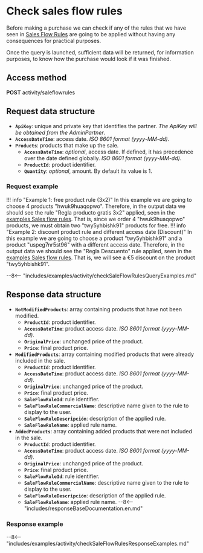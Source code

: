 # Check sales flow rules

Before making a purchase we can check if any of the rules that we have seen in [Sales Flow Rules](saleFlowRules.md) are going to be applied without having any consequences for practical purposes.

Once the query is launched, sufficient data will be returned, for information purposes, to know how the purchase would look if it was finished.

## Access method

**POST** activity/saleflowrules

## Request data structure

- **``ApiKey``**: unique and private key that identifies the partner. *The ApiKey will be obtained from the AdminPartner*.
- **``AccessDateTime``**: access date. *ISO 8601 format (yyyy-MM-dd)*.
- **``Products``**: products that make up the sale.
    - **``AccessDateTime``**: *optional*, access date. If defined, it has precedence over the date defined globally. *ISO 8601 format (yyyy-MM-dd)*.
    - **``ProductId``**: product identifier.
    - **``Quantity``**: *optional*, amount. By default its value is 1.

### Request example

!!! info "Example 1: free product rule (3x2)"
    In this example we are going to choose 4 products "hwuk9huaqopwo". Therefore, in the output data we should see the rule "Regla producto gratis 3x2" applied, seen in the [examples Sales flow rules](saleFlowRules.md#ejemplo-de-respuesta). That is, since we order 4 "hwuk9huaqopwo" products, we must obtain two "twy5yhbishk91" products for free.
!!! info "Example 2: discount product rule and different access date (Discount)"
    In this example we are going to choose a product "twy5yhbishk91" and a product "uspeg7nr5st96" with a different access date. Therefore, in the output data we should see the "Regla Descuento" rule applied, seen in the [examples Sales flow rules](saleFlowRules.md#response-example). That is, we will see a €5 discount on the product "twy5yhbishk91".

--8<-- "includes/examples/activity/checkSaleFlowRulesQueryExamples.md"

## Response data structure

- **``NotModifiedProducts``**: array containing products that have not been modified.
    - **``ProductId``**: product identifier.
    - **``AccessDateTime``**: product access date. *ISO 8601 format (yyyy-MM-dd)*.
    - **``OriginalPrice``**: unchanged price of the product.
    - **``Price``**: final product price.
- **``ModifiedProducts``**: array containing modified products that were already included in the sale.
    - **``ProductId``**: product identifier.
    - **``AccessDateTime``**: product access date. *ISO 8601 format (yyyy-MM-dd)*.
    - **``OriginalPrice``**: unchanged price of the product.
    - **``Price``**: final product price.
    - **``SaleFlowRuleId``**: rule identifier.
    - **``SaleFlowRuleCommercialName``**: descriptive name given to the rule to display to the user.
    - **``SaleFlowRuleDescripción``**: description of the applied rule.
    - **``SaleFlowRuleName``**: applied rule name.
- **``AddedProducts``**: array containing added products that were not included in the sale.
    - **``ProductId``**: product identifier.
    - **``AccessDateTime``**: product access date. *ISO 8601 format (yyyy-MM-dd)*.
    - **``OriginalPrice``**: unchanged price of the product.
    - **``Price``**: final product price.
    - **``SaleFlowRuleId``**: rule identifier.
    - **``SaleFlowRuleCommercialName``**: descriptive name given to the rule to display to the user.
    - **``SaleFlowRuleDescripción``**: description of the applied rule.
    - **``SaleFlowRuleName``**: applied rule name.
--8<-- "includes/responseBaseDocumentation.en.md"

### Response example

--8<-- "includes/examples/activity/checkSaleFlowRulesResponseExamples.md"
